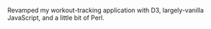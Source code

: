 Revamped my workout-tracking application with D3, largely-vanilla JavaScript, and a little bit of Perl.

